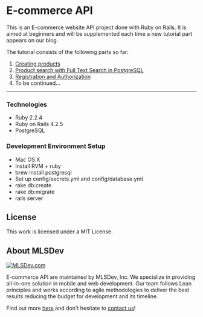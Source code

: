# E-commerce API

This is an E-commerce website API project done with Ruby on Rails. It is aimed at beginners and will be supplemented each time a new tutorial part appears on our blog.

The tutorial consists of the following parts so far:

1. [Creating products][part 1]
2. [Product search with Full Text Search in PostgreSQL][part 2]
3. [Registration and Authorization][part 3]
4. To be continued...

----

### Technologies

* Ruby 2.2.4
* Ruby on Rails 4.2.5
* PostgreSQL

### Development Environment Setup

* Mac OS X
* Install RVM + ruby
* brew install postgresql
* Set up config/secrets.yml and config/database.yml
* rake db:create
* rake db:migrate
* rails server

## License

This work is licensed under a MIT License.

## About MLSDev

[<img src="/mlsdev-logo.png" alt="MLSDev.com">][mlsdev]

E-commerce API are maintained by MLSDev, Inc. We specialize in providing all-in-one solution in mobile and web development. Our team follows Lean principles and works according to agile methodologies to deliver the best results reducing the budget for development and its timeline. 

Find out more [here][mlsdev] and don't hesitate to [contact us][contact]!

[mlsdev]: http://mlsdev.com
[contact]: http://mlsdev.com/contact_us
[part 1]: http://mlsdev.com/blog/42
[part 2]: http://mlsdev.com/blog/43
[part 3]: http://mlsdev.com/blog/44